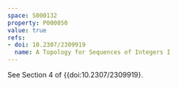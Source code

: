 ```yaml
---
space: S000132
property: P000050
value: true
refs:
- doi: 10.2307/2309919
  name: A Topology for Sequences of Integers I
---
```


See Section 4 of {{doi:10.2307/2309919}.
